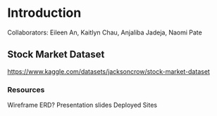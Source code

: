 # Introduction

Collaborators: Eileen An, Kaitlyn Chau, Anjaliba Jadeja, Naomi Pate

## Stock Market Dataset

https://www.kaggle.com/datasets/jacksoncrow/stock-market-dataset

### Resources

Wireframe
ERD?
Presentation slides
Deployed Sites
